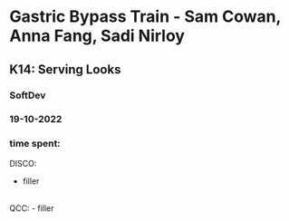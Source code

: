# Gastric Bypass Train - Sam Cowan, Anna Fang, Sadi Nirloy
## K14: Serving Looks
### SoftDev
### 19-10-2022
### time spent:

DISCO:
- filler

<br>
QCC:
- filler 
